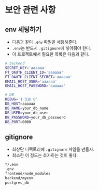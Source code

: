 # 보안 관련 사항
## env 세팅하기
* 다음과 같이 `.env` 파일을 세팅해준다.
* `.env`는 반드시 `.gitignore`에 넣어줘야 한다.
* 이 프로젝트에서 필요한 목록은 다음과 같다.

```bash
# backend
SECRET_KEY='aaaaaa'
FT_OAUTH_CLIENT_ID='aaaaaa'
FT_OAUTH_CLIENT_SECRET='aaaaaa'
EMAIL_HOST_USER='aaaaaa'
EMAIL_HOST_PASSWORD='aaaaaa'

# DB
DEBUG='1 또는 0'
DB_HOST=aaaaaa
DB_NAME=your_db_name
DB_USER=your_db_user
DB_PASSWORD=your_db_password
DB_PORT=0000
```

## gitignore
* 최상단 디렉토리에 `.gitignore` 파일을 만들자.
* 최소한 이 정도는 추가하는 것이 좋다.
```Bash
*/.env
.env
frontend/node_modules
backend/myenv
postgres_db
```
